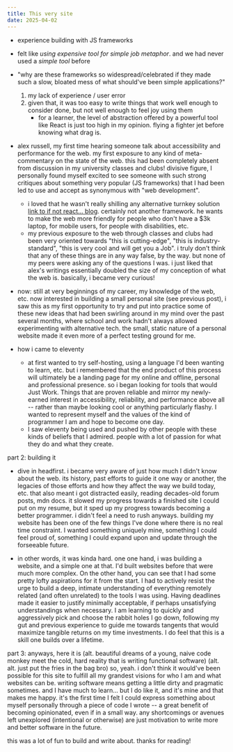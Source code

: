 ```yaml
---
title: This very site
date: 2025-04-02
---
```


- experience building with JS frameworks
- felt like *using expensive tool for simple job metaphor*. and we had never used a *simple tool* before
- "why are these frameworks so widespread/celebrated if they made such a slow, bloated mess of what should've been simple applications?"
	1. my lack of experience / user error
	2. given that, it was too easy to write things that work well enough to consider done, but not well enough to feel joy using them
		- for a learner, the level of abstraction offered by a powerful tool like React is just too high in my opinion. flying a fighter jet before knowing what drag is.
- alex russell, my first time hearing someone talk about accessibility and performance for the web. my first exposure to any kind of meta-commentary on the state of the web. this had been completely absent from discussion in my university classes and clubs! divisive figure, I personally found myself excited to see someone with such strong critiques about something very popular (JS frameworks) that I had been led to use and accept as synonymous with "web development".
	- i loved that he wasn't really shilling any alternative turnkey solution [link to if not react... blog](). certainly not another framework. he wants to make the web more friendly for people who don't have a $3k laptop, for mobile users, for people with disabilities, etc. 
	- my previous exposure to the web through classes and clubs had been very oriented towards "this is cutting-edge", "this is industry-standard", "this is very cool and will get you a Job". i truly don't think that any of these things are in any way false, by the way. but none of my peers were asking any of the questions I was. i just liked that alex's writings essentially doubled the size of my conception of what the web is. basically, i became very curious!
- now: still at very beginnings of my career, my knowledge of the web, etc. now interested in building a small personal site (see previous post), i saw this as my first opportunity to try and put into practice some of these new ideas that had been swirling around in my mind over the past several months, where school and work hadn't always allowed experimenting with alternative tech. the small, static nature of a personal website made it even more of a perfect testing ground for me.

- how i came to eleventy
	- at first wanted to try self-hosting, using a language I'd been wanting to learn, etc. but i remembered that the end product of this process will ultimately be a landing page for my online and offline, personal and professional presence. so i began looking for tools that would Just Work. Things that are proven reliable and mirror my newly-earned interest in accessibility, reliability, and performance above all -- rather than maybe looking cool or anything particularly flashy. I wanted to represent myself and the values of the kind of programmer I am and hope to become one day. 
	- I saw eleventy being used and pushed by other people with these kinds of beliefs that I admired. people with a lot of passion for what they do and what they create.

part 2: building it
- dive in headfirst. i became very aware of just how much I didn't know about the web. its history, past efforts to guide it one way or another, the legacies of those efforts and how they affect the way we build today, etc. that also meant i got distracted easily, reading decades-old forum posts, mdn docs. it slowed my progress towards a finished site I could put on my resume, but it sped up my progress towards becoming a better programmer. i didn't feel a need to rush anyways. building my website has been one of the few things I've done where there is no real time constraint. I wanted something uniquely mine, something I could feel proud of, something I could expand upon and update through the forseeable future. 

- in other words, it was kinda hard. one one hand, i was building a website, and a simple one at that. I'd built websites before that were much more complex. On the other hand, you can see that I had some pretty lofty aspirations for it from the start. I had to actively resist the urge to build a deep, intimate understanding of everything remotely related (and often unrelated) to the tools I was using. Having deadlines made it easier to justify minimally acceptable, if perhaps unsatisfying understandings when necessary. I am learning to quickly and aggressively pick and choose the rabbit holes I go down, following my gut and previous experience to guide me towards tangents that would maximize tangible returns on my time investments. I do feel that this is a skill one builds over a lifetime. 

part 3: anyways, here it is (alt. beautiful dreams of a young, naive code monkey meet the cold, hard reality that is writing functional software) (alt. alt. just put the fries in the bag bro)
so, yeah. i don't think it would've been possible for this site to fulfill all my grandest visions for who I am and what websites can be. writing software means getting a little dirty and pragmatic sometimes. and I have much to learn... but I do like it, and it's mine and that makes me happy. it's the first time I felt I could express something about myself personally through a piece of code I wrote -- a great benefit of becoming opinionated, even if in a small way. any shortcomings or avenues left unexplored (intentional or otherwise) are just motivation to write more and better software in the future. 

this was a lot of fun to build and write about. thanks for reading!